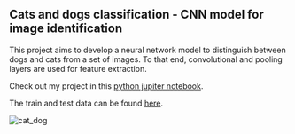 ## Cats and dogs classification - CNN model for image identification
This project aims to develop a neural network model to distinguish between dogs and cats from a set of images. To that end, convolutional and pooling layers are used for feature extraction. 

Check out my project in this [python jupiter notebook](https://github.com/noursan/cats_or_dogs/blob/main/cats_or_dogs.ipynb).

The train and test data can be found [here](https://www.kaggle.com/c/dogs-vs-cats/data).

![cat_dog](https://arkvets.com.au/wp-content/uploads/2017/11/cats_dogs_trimmed_ppt_compress.png)

